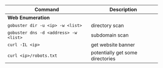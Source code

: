 | **Command**   | **Description**   |
| --------------|-------------------|
| **Web Enumeration** |
| `gobuster dir -u <ip> -w <list>` | directory scan |
| `gobuster dns -d <address> -w <list>` | subdomain scan |
| `curl -IL <ip>` | get website banner |
| `curl <ip>/robots.txt` | potentially get some directories |